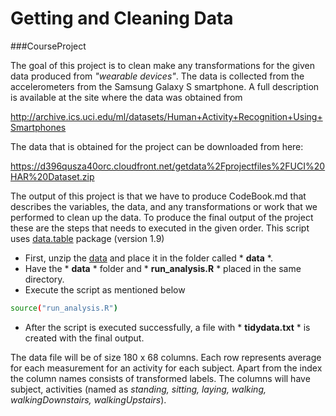 # Getting and Cleaning Data 
###CourseProject

The goal of this project is to clean make any transformations for the given data produced from *"wearable devices"*. The data is collected from the accelerometers from the Samsung Galaxy S smartphone. A full description is available at the site where the data was obtained from

http://archive.ics.uci.edu/ml/datasets/Human+Activity+Recognition+Using+Smartphones

The data that is obtained for the project can be downloaded from here:

https://d396qusza40orc.cloudfront.net/getdata%2Fprojectfiles%2FUCI%20HAR%20Dataset.zip

The output of this project is that we have to produce CodeBook.md that describes the variables, the data, and any transformations or work that we performed to clean up the data. To produce the final output of the project these are the steps that needs to executed in the given order. This script uses [data.table] package (version 1.9)


  - First, unzip the [data] and place it in the folder called * **data** *.
  - Have the * **data** * folder and * **run_analysis.R** * placed in the same directory.
  - Execute the script as mentioned below
```sh
source("run_analysis.R")
```
  - After the script is executed successfully, a file with * **tidydata.txt** * is created with the final output.

  The data file will be of size 180 x 68 columns. Each row represents average for each measurement for an activity for each subject. Apart from the index the column names consists of transformed labels. The columns will have subject, activities (named as _standing, sitting, laying, walking, walkingDownstairs, walkingUpstairs_). 


[data.table]:http://cran.r-project.org/web/packages/data.table/index.html
[data]:https://d396qusza40orc.cloudfront.net/getdata%2Fprojectfiles%2FUCI%20HAR%20Dataset.zip